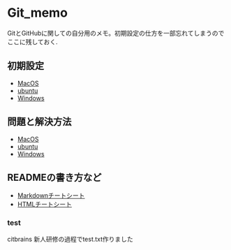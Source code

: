 # Git_memo

GitとGitHubに関しての自分用のメモ。初期設定の仕方を一部忘れてしまうのでここに残しておく.

## 初期設定

- [MacOS](https://github.com/MibuchiYuta/git_memo/blob/master/MacOS/Git%E5%88%9D%E6%9C%9F%E8%A8%AD%E5%AE%9A_MacOS.md)
- [ubuntu](https://github.com/MibuchiYuta/git_memo/blob/master/ubuntu/Git%E5%88%9D%E6%9C%9F%E8%A8%AD%E5%AE%9A_ubuntu.md)
- [Windows](https://github.com/MibuchiYuta/git_memo/blob/master/Windows/Git%E5%88%9D%E6%9C%9F%E8%A8%AD%E5%AE%9A_Windows.md)

## 問題と解決方法

- [MacOS](https://github.com/MibuchiYuta/git_memo/blob/master/MacOS/Git%E5%95%8F%E9%A1%8C%E3%81%A8%E8%A7%A3%E6%B1%BA%E6%96%B9%E6%B3%95_MacOS.md)
- [ubuntu](https://github.com/MibuchiYuta/git_memo/blob/master/ubuntu/Git%E5%95%8F%E9%A1%8C%E3%81%A8%E8%A7%A3%E6%B1%BA%E6%96%B9%E6%B3%95_ubuntu.md)
- [Windows](https://github.com/MibuchiYuta/git_memo/blob/master/Windows/Git%E5%95%8F%E9%A1%8C%E3%81%A8%E8%A7%A3%E6%B1%BA%E6%96%B9%E6%B3%95_Windows.md)

## READMEの書き方など

- [Markdownチートシート](https://github.com/MibuchiYuta/git_memo/blob/master/github/markdown.md)
- [HTMLチートシート](https://github.com/MibuchiYuta/git_memo/tree/master/github/html.md)

### test
citbrains 新人研修の過程でtest.txt作りました
